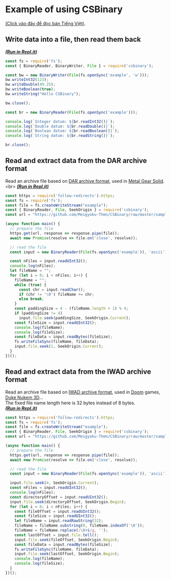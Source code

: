 # Example of using CSBinary
[(Click vào đây để đọc bản Tiếng Việt)](https://github.com/Meigyoku-Thmn/CSBinary/blob/master/EXAMPLE_VI.md).

## Write data into a file, then read them back
[***(Run in Repl.it)***](https://repl.it/@Meigyoku_Thmn/CSBinary-Example)
```js
const fs = require('fs');
const { BinaryReader, BinaryWriter, File } = require('csbinary');

const bw = new BinaryWriter(File(fs.openSync('example', 'w')));
bw.writeInt32(123);
bw.writeDouble(49.25);
bw.writeBoolean(true);
bw.writeString("Hello CSBinary");

bw.close();

const br = new BinaryReader(File(fs.openSync('example')));

console.log(`Integer datum: ${br.readInt32()}`);
console.log(`Double datum: ${br.readDouble()}`);
console.log(`Boolean datum: ${br.readBoolean()}`);
console.log(`String datum: ${br.readString()}`);

br.close();
```
## Read and extract data from the DAR archive format
Read an archive file based on [DAR archive format](https://wiki.xentax.com/index.php/Metal_Gear_Solid_DAR),
used in [Metal Gear Solid](https://en.wikipedia.org/wiki/Metal_Gear_Solid_(1998_video_game)).<br>
[***(Run in Repl.it)***](https://repl.it/@Meigyoku_Thmn/CSBinary-Example-Read-DAR-archive-format)
```js
const https = require('follow-redirects').https;
const fs = require('fs');
const file = fs.createWriteStream("example");
const { BinaryReader, File, SeekOrigin } = require('csbinary');
const url = "https://github.com/Meigyoku-Thmn/CSBinary/raw/master/sample/0example.dar";

(async function main() {
  // prepare the file
  https.get(url, response => response.pipe(file));
  await new Promise(resolve => file.on('close', resolve));

  // read the file
  const input = new BinaryReader(File(fs.openSync('example')), 'ascii');

  const nFiles = input.readUInt32();
  console.log(nFiles);
  let fileName = "";
  for (let i = 0; i < nFiles; i++) {
    fileName = "";
    while (true) {
      const chr = input.readChar();
      if (chr != '\0') fileName += chr;
      else break;
    }
    const paddingSize = 4 - (fileName.length + 1) % 4;
    if (paddingSize != 4)
      input.file.seek(paddingSize, SeekOrigin.Current);
    const fileSize = input.readUInt32();
    console.log(fileName);
    console.log(fileSize);
    const fileData = input.readBytes(fileSize);
    fs.writeFileSync(fileName, fileData);
    input.file.seek(1, SeekOrigin.Current);
  }
})();
```
## Read and extract data from the IWAD archive format
Read an archive file based on [IWAD archive format](https://wiki.xentax.com/index.php/WAD_IWAD),
used in [Doom](https://en.wikipedia.org/wiki/Doom_(1993_video_game)) games, [Duke Nukem 3D](https://en.wikipedia.org/wiki/Duke_Nukem_3D)...<br>
The fixed file name length here is 32 bytes instead of 8 bytes.<br>
[***(Run in Repl.it)***](https://repl.it/@Meigyoku_Thmn/CSBinary-Example-Read-IWAD-archive-format)
```js
const https = require('follow-redirects').https;
const fs = require('fs');
const file = fs.createWriteStream("example");
const { BinaryReader, File, SeekOrigin } = require('csbinary');
const url = "https://github.com/Meigyoku-Thmn/CSBinary/raw/master/sample/0example.wad";

(async function main() {
  // prepare the file
  https.get(url, response => response.pipe(file));
  await new Promise(resolve => file.on('close', resolve));

  // read the file
  const input = new BinaryReader(File(fs.openSync('example')), 'ascii');

  input.file.seek(4, SeekOrigin.Current);
  const nFiles = input.readUInt32();
  console.log(nFiles);
  const directoryOffset = input.readUInt32();
  input.file.seek(directoryOffset, SeekOrigin.Begin);
  for (let i = 0; i < nFiles; i++) {
    const fileOffset = input.readUInt32();
    const fileSize = input.readUInt32();
    let fileName = input.readRawString(32);
    fileName = fileName.substring(0, fileName.indexOf('\0'));
    fileName = fileName.replace(/\0+$/g, '');
    const lastOffset = input.file.tell();
    input.file.seek(fileOffset, SeekOrigin.Begin);
    const fileData = input.readBytes(fileSize);
    fs.writeFileSync(fileName, fileData);
    input.file.seek(lastOffset, SeekOrigin.Begin);
    console.log(fileName);
    console.log(fileSize);
  }
})();
```
